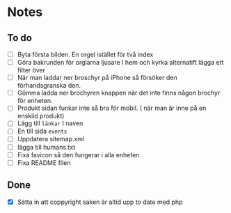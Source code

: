 # Notes

## To do
-[ ] Byta första bilden. En orgel istället för två index
-[ ] Göra bakrunden för orglarna ljusare I hem och kyrka alternatift lägga ett filter över 
-[ ] När man laddar ner broschyr på iPhone så försöker den förhandsgranska den.
-[ ] Gömma ladda ner brochyren knappen när det inte finns någon brochyr för enheten.
-[ ] Produkt sidan funkar inte så bra för mobil. ( när man är inne på en enskild produkt)
-[ ] Lägg till `länkar` I naven
-[ ] En till sida ``events``
-[ ] Uppdatera sitemap.xml
-[ ] lägga till humans.txt
-[ ] Fixa favicon så den fungerar i alla enheten.
-[ ] Fixa README filen

## Done
-[x] Sätta in att coppyright saken är altid upp to date med php